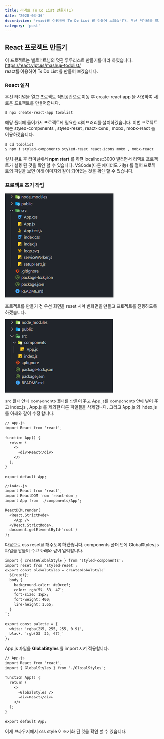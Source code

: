 ```yaml
---
title: 리액트 To Do List 만들기(1)
date: '2020-03-30'
description: 'react를 이용하여 To Do List 를 만들어 보겠습니다. 우선 터미널을 열고 프로젝트 작업공간으로 이동 후 create-react-app 을 사용하여 새로운 프로젝트를 만들어줍니다.'
category: 'post'
---
```


## React 프로젝트 만들기

이 프로젝트는 벨로퍼트님의 멋진 투두리스트 만들기를 따라 하였습니다. https://react.vlpt.us/mashup-todolist/  
react를 이용하여 To Do List 를 만들어 보겠습니다.

### React 설치

우선 터미널을 열고 프로젝트 작업공간으로 이동 후 create-react-app 을 사용하여 새로운 프로젝트를 만들어줍니다.

```
$ npx create-react-app todolist
```

해당 폴더에 들어가서 프로젝트에 필요한 라이브러리를 설치하겠습니다.
이번 프로젝트에는 styled-components , styled-reset , react-icons , mobx , mobx-react 를 이용하겠습니다.

```
$ cd todolist
$ npm i styled-components styled-reset react-icons mobx , mobx-react
```

설치 완료 후 터미널에서 **npm start** 를 하면 localhost:3000 열리면서 리액트 프로젝트가 실행 된 것을 확인 할 수 있습니다.
VSCode(다른 에디터도 가능) 를 열어 프로젝트의 파일을 보면 아래 이미지와 같이 되어있는 것을 확인 할 수 있습니다.

### 프로젝트 초기 작업

![react_todo_img01](./images/react_todo_img01.png)

프로젝트를 만들기 전 우선 화면을 reset 시켜 빈화면을 만들고 프로젝트를 진행하도록 하겠습니다.

![react_todo_img02](./images/react_todo_img02.png)

src 폴더 안에 components 폴더를 만들어 주고 App.js를 components 안에 넣어 주고 index.js , App.js 를 제외한 다른 파일들을 삭제합니다. 그리고 App.js 와 index.js 를 아래와 같이 수정 합니다.

```
// App.js
import React from 'react';

function App() {
  return (
    <>
      <div>React</div>
    </>
  );
}

export default App;

```

```
//index.js
import React from 'react';
import ReactDOM from 'react-dom';
import App from './components/App';

ReactDOM.render(
  <React.StrictMode>
    <App />
  </React.StrictMode>,
  document.getElementById('root')
);

```

다음으로 css reset을 해주도록 하겠습니다. components 폴더 안에 GlobalStyles.js 파일을 만들어 주고 아래와 같이 입력합니다.

```
import { createGlobalStyle } from 'styled-components';
import reset from 'styled-reset';
export const GlobalStyles = createGlobalStyle`
  ${reset};
  body {
    background-color: #e9ecef;
    color: rgb(55, 53, 47);
    font-size: 15px;
    font-weight: 400;
    line-height: 1.65;
  }
`;

export const palette = {
  white: 'rgba(255, 255, 255, 0.9)',
  black: 'rgb(55, 53, 47);'
};

```

App.js 파일을 **GlobalStyles** 를 import 시켜 적용합니다.

```
// App.js
import React from 'react';
import { GlobalStyles } from './GlobalStyles';

function App() {
  return (
    <>
      <GlobalStyles />
      <div>React</div>
    </>
  );
}

export default App;

```

이제 브라우저에서 css style 이 초기화 된 것을 확인 할 수 있습니다.
